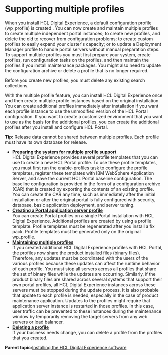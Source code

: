 # Supporting multiple profiles

When you install HCL Digital Experience, a default configuration profile \(wp\_profile\) is created . You can now create and maintain multiple profiles to create multiple independent portal instances; to create new profiles, and delete the old to recover from configuration problems; to create custom profiles to easily expand your cluster's capacity; or to update a Deployment Manager profile to handle portal servers without manual preparation steps. To support multiple profiles you must first prepare your system, create profiles, run configuration tasks on the profiles, and then maintain the profiles if you install maintenance packages. You might also need to update the configuration archive or delete a profile that is no longer required.

Before you create new profiles, you must delete any existing search collections.

With the multiple profile feature, you can install HCL Digital Experience once and then create multiple profile instances based on the original installation. You can create additional profiles immediately after installation if you want each profile instance to use the unmodified version of the HCL Portal configuration. If you want to create a customized environment that you want to use as the basis for the additional profiles, you can create the additional profiles after you install and configure HCL Portal.

**Tip:** Release data cannot be shared between multiple profiles. Each profile must have its own database for release.

-   **[Preparing the system for multiple profile support](../install/prep_sys_mlt_prof.md)**  
HCL Digital Experience provides several profile templates that you can use to create a new HCL Portal profile. To use these profile templates, you must first run the enable-profiles task to configure the profile templates, register these templates with IBM WebSphere Application Server, and save the current HCL Portal baseline configuration. The baseline configuration is provided in the form of a configuration archive \(CAR\) that is created by exporting the contents of an existing profile. You can create the CAR any time, such as immediately after the initial installation or after the original portal is fully configured with security, database, basic application deployment, and server tuning.
-   **[Creating a Portal application server profile](../install/crt_prof.md)**  
You can create Portal profiles on a single Portal installation with HCL Digital Experience. Additional profiles are created by using a profile template. Profile templates must be regenerated after you install a fix pack. Profile templates must be generated only on the original wp\_profile.
-   **[Maintaining multiple profiles](../install/maint_prof.md)**  
If you created additional HCL Digital Experience profiles with HCL Portal, the profiles now share the product installed files \(binary files\). Therefore, any updates must be coordinated with the users of the various profiles because these updates can affect the runtime behavior of each profile. You must stop all servers across all profiles that share the set of binary files while the updates are occurring. Similarly, if the product binary files are shared across several systems that support their own portal profiles, all HCL Digital Experience instances across these servers must be stopped during the update process. It is also probable that update to each profile is needed, especially in the case of product maintenance application. Updates to the profiles might require that application server instance is restarted in those profiles. In this case, user traffic can be prevented to these instances during the maintenance window by temporarily removing the target servers from any web servers or load balancer.
-   **[Deleting a profile](../install/del_prof.md)**  
If your business needs change, you can delete a profile from the profiles that you created.

**Parent topic:**[Installing the HCL Digital Experience software](../install/inst_web_experience.md)

